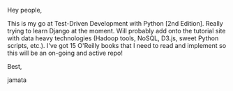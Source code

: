 Hey people,

This is my go at Test-Driven Development with Python [2nd Edition].
Really trying to learn Django at the moment.  Will probably add onto
the tutorial site with data heavy technologies (Hadoop tools, NoSQL, D3.js, sweet Python scripts, etc.).
I've got 15 O'Reilly books that I need to read and implement so this will be
an on-going and active repo!

Best,



jamata